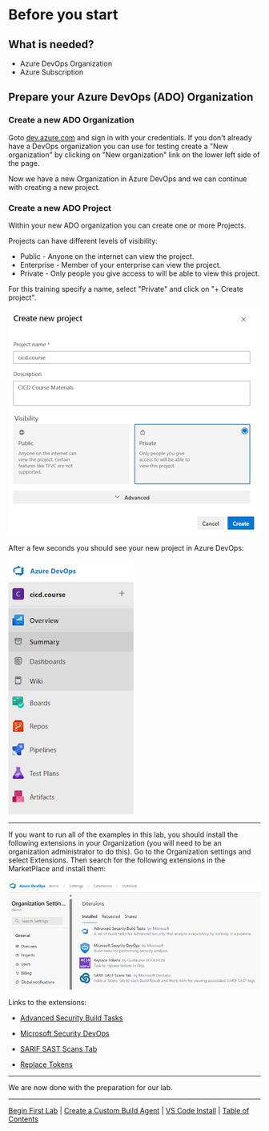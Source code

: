 # Before you start

## What is needed?

* Azure DevOps Organization
* Azure Subscription

## Prepare your Azure DevOps (ADO) Organization

### Create a new ADO Organization

Goto [dev.azure.com](http://dev.azure.com) and sign in with your credentials. If you don't already have a DevOps organization you can use for testing create a "New organization" by clicking on "New organization" link on the lower left side of the page.

Now we have a new Organization in Azure DevOps and we can continue with creating a new project.

### Create a new ADO Project

Within your new ADO organization you can create one or more Projects.

Projects can have different levels of visibility:

* Public - Anyone on the internet can view the project.
* Enterprise - Member of your enterprise can view the project.
* Private - Only people you give access to will be able to view this project.

For this training specify a name, select "Private" and click on "+ Create project".

![Create a new Project](img/010_new_devops_project.png)

After a few seconds you should see your new project in Azure DevOps:

![First look / new project](img/020_first_look_new_project.png)

---

If you want to run all of the examples in this lab, you should install the following extensions in your Organization (you will need to be an organization administrator to do this).  Go to the Organization settings and select Extensions.  Then search for the following extensions in the MarketPlace and install them:

![Org Extensions](img/400_AzDO_Org_Extensions.png)

Links to the extensions:

* [Advanced Security Build Tasks](https://marketplace.visualstudio.com/items?itemName=ms.advancedsecurity-tasks&targetId=878bf5ce-b484-4cf6-90a2-aa4a84de88e3&utm_source=vstsproduct&utm_medium=ExtHubManageList)

* [Microsoft Security DevOps](https://marketplace.visualstudio.com/items?itemName=ms-securitydevops.microsoft-security-devops-azdevops&targetId=878bf5ce-b484-4cf6-90a2-aa4a84de88e3&utm_source=vstsproduct&utm_medium=ExtHubManageList)

* [SARIF SAST Scans Tab](https://marketplace.visualstudio.com/items?itemName=sariftools.scans&targetId=2dc64d21-d78c-495f-a4c1-d304d7437c3d&utm_source=vstsproduct&utm_medium=ExtHubManageList)

* [Replace Tokens](https://marketplace.visualstudio.com/items?itemName=qetza.replacetokens&targetId=878bf5ce-b484-4cf6-90a2-aa4a84de88e3&utm_source=vstsproduct&utm_medium=ExtHubManageList)

---

We are now done with the preparation for our lab.

<!-- ------------------------------------------------------------------------------------------ -->

---

[Begin First Lab](../yml/01_Starter/readme.md) | [Create a Custom Build Agent](../build-agents/desktop-runner/readme.md) | [VS Code Install](../setup/2-Visual-Studio-Code.md) | [Table of Contents](../../readme.md)
